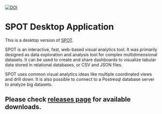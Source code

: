 [![DOI](https://zenodo.org/badge/85325423.svg)](https://zenodo.org/badge/latestdoi/85325423)

# SPOT Desktop Application

This is a desktop version of [SPOT](https://github.com/NLeSC/spot).


SPOT is an interactive, fast, web-based visual analytics tool. It was primarily designed as data exploration and analysis tool for complex multidimensional datasets. It can be used to create and share dashboards to visualize tabular data stored in relational databases, or CSV and JSON files.

SPOT uses common visual analytics ideas like multiple coordinated views and drill down. It is also possible to connect to a Postresql database server to analyze big datasets.

## Please check [releases page](https://github.com/NLeSC/spot-desktop-app/releases) for available downloads.
